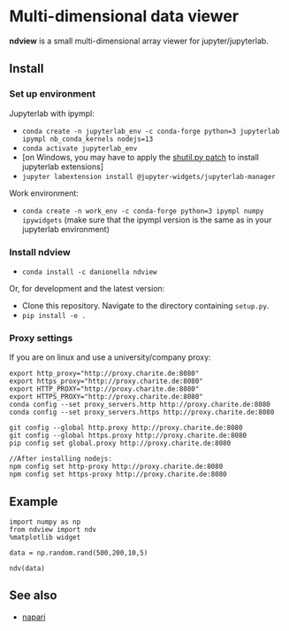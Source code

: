 # Multi-dimensional data viewer
**ndview** is a small multi-dimensional array viewer for jupyter/jupyterlab.

## Install
### Set up environment
Jupyterlab with ipympl:
- `conda create -n jupyterlab_env -c conda-forge python=3 jupyterlab ipympl nb_conda_kernels nodejs=13`
- `conda activate jupyterlab_env`
- [on Windows, you may have to apply the [shutil.py patch](https://github.com/jupyterlab/jupyter-renderers/issues/127#issuecomment-646571193) to install jupyterlab extensions]
- `jupyter labextension install @jupyter-widgets/jupyterlab-manager`

Work environment: 
- `conda create -n work_env -c conda-forge python=3 ipympl numpy ipywidgets` (make sure that the ipympl version is the same as in your jupyterlab environment)

### Install ndview
- `conda install -c danionella ndview`

Or, for development and the latest version:
- Clone this repository. Navigate to the directory containing `setup.py`.
- `pip install -e .`

### Proxy settings
If you are on linux and use a university/company proxy:
```
export http_proxy="http://proxy.charite.de:8080"
export https_proxy="http://proxy.charite.de:8080"
export HTTP_PROXY="http://proxy.charite.de:8080"
export HTTPS_PROXY="http://proxy.charite.de:8080"
conda config --set proxy_servers.http http://proxy.charite.de:8080 
conda config --set proxy_servers.https http://proxy.charite.de:8080

git config --global http.proxy http://proxy.charite.de:8080
git config --global https.proxy http://proxy.charite.de:8080
pip config set global.proxy http://proxy.charite.de:8080

//After installing nodejs:
npm config set http-proxy http://proxy.charite.de:8080
npm config set https-proxy http://proxy.charite.de:8080
```

## Example

```
import numpy as np
from ndview import ndv
%matplotlib widget

data = np.random.rand(500,200,10,5)

ndv(data)
```

## See also
- [napari](https://github.com/napari/napari)

